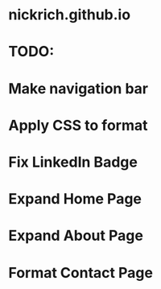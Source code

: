 # nickrich.github.io
# TODO:

# Make navigation bar
# Apply CSS to format
# Fix LinkedIn Badge
# Expand Home Page
# Expand About Page
# Format Contact Page